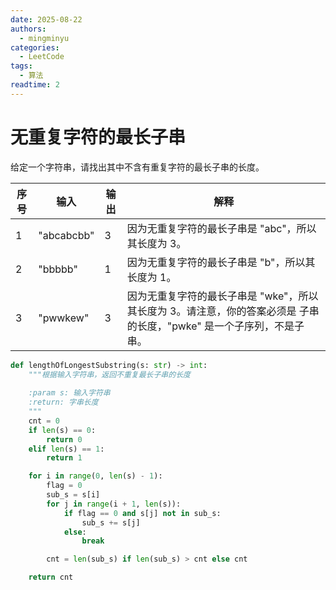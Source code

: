 ```yaml
---
date: 2025-08-22
authors:
  - mingminyu
categories:
  - LeetCode
tags:
  - 算法
readtime: 2
---
```


# 无重复字符的最长子串

给定一个字符串，请找出其中不含有重复字符的最长子串的长度。

| 序号 | 输入 | 输出 | 解释 |
| --- | --- | --- | --- |
| 1 | "abcabcbb" | 3 | 因为无重复字符的最长子串是 "abc"，所以其长度为 3。 |
| 2 | "bbbbb" | 1 | 因为无重复字符的最长子串是 "b"，所以其长度为 1。 |
| 3 | "pwwkew" | 3 | 因为无重复字符的最长子串是 "wke"，所以其长度为 3。请注意，你的答案必须是 子串 的长度，"pwke" 是一个子序列，不是子串。 |

<!-- more -->

```python linenums="1"
def lengthOfLongestSubstring(s: str) -> int:
    """根据输入字符串，返回不重复最长子串的长度
    
    :param s: 输入字符串
    :return: 字串长度
    """
    cnt = 0
    if len(s) == 0:
        return 0
    elif len(s) == 1:
        return 1

    for i in range(0, len(s) - 1):
        flag = 0
        sub_s = s[i]
        for j in range(i + 1, len(s)):
            if flag == 0 and s[j] not in sub_s:
                sub_s += s[j]
            else:
                break

    	cnt = len(sub_s) if len(sub_s) > cnt else cnt

    return cnt
```
